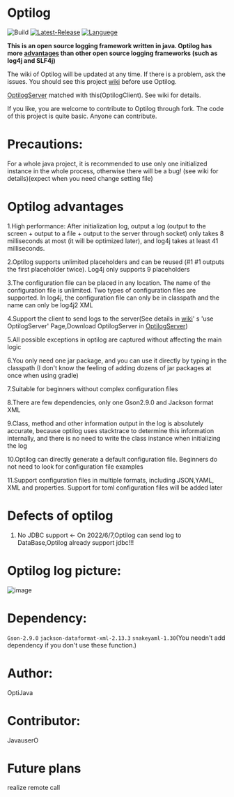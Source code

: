 # Optilog

![Build](https://img.shields.io/badge/Build-Passing-green)
[![Latest-Release](https://img.shields.io/badge/Release-Latest-blue)](https://github.com/OptiJava/Optilog-Client/releases/latest)
[![Languege](https://img.shields.io/badge/Language-ChinesePage-red)](https://github.com/OptiJava/Optilog-Client/blob/master/README.md)

**This is an open source logging framework written in java. Optilog has
more [advantages](https://github.com/OptiJava/Optilog-Client#optilog%E7%9A%84%E4%BC%98%E5%8A%BF) than other open source
logging frameworks (such as log4j and SLF4j)**

The wiki of Optilog will be updated at any time. If there is a problem, ask the issues. You should see this
project [wiki](https://github.com/OptiJava/Optilog-Client/wiki) before use Optilog.

[OptilogServer](https://github.com/OptiJava/Optilog-Server) matched with this(OptilogClient). See wiki for details.

If you like, you are welcome to contribute to Optilog through fork. The code of this project is quite basic. Anyone can
contribute. 

# Precautions:

For a whole java project, it is recommended to use only one initialized instance in the whole process, otherwise there
will be a bug! (see wiki for details)(expect when you need change setting file)

# Optilog advantages

1.High performance: After initialization log, output a log (output to the screen + output to a file + output to the
server
through socket) only takes 8 milliseconds at most (it will be optimized later), and log4j takes at least 41
milliseconds.

2.Optilog supports unlimited placeholders and can be reused (#1 #1 outputs the first placeholder twice). Log4j only
supports 9 placeholders

3.The configuration file can be placed in any location. The name of the configuration file is unlimited. Two types of
configuration files are supported. In log4j, the configuration file can only be in classpath and the name can only be
log4j2 XML

4.Support the client to send logs to the server(See details in [wiki](https://github.com/OptiJava/Optilog-Client/wiki)'
s 'use OptilogServer' Page,Download OptilogServer in [OptilogServer](https://github.com/OptiJava/Optilog-Server))

5.All possible exceptions in optilog are captured without affecting the main logic

6.You only need one jar package, and you can use it directly by typing in the classpath (I don't know the feeling of
adding dozens of jar packages at once when using gradle)

7.Suitable for beginners without complex configuration files

8.There are few dependencies, only one Gson2.9.0 and Jackson format XML

9.Class, method and other information output in the log is absolutely accurate, because optilog uses stacktrace to
determine this information internally, and there is no need to write the class instance when initializing the log

10.Optilog can directly generate a default configuration file. Beginners do not need to look for configuration file
examples

11.Support configuration files in multiple formats, including JSON,YAML, XML and properties. Support for toml
configuration files will be added later

# Defects of optilog

1. No JDBC support <- On 2022/6/7,Optilog can send log to DataBase,Optilog already support jdbc!!!

# Optilog log picture:

![image](https://user-images.githubusercontent.com/106148777/170864247-7da18dd5-f5b9-4e5c-aee7-4174d29a8969.png)

# Dependency:

`Gson-2.9.0` `jackson-dataformat-xml-2.13.3` `snakeyaml-1.30`(You needn't add dependency if you don't use these
function.)

# Author:

OptiJava

# Contributor:

JavauserO

# Future plans

realize remote call
